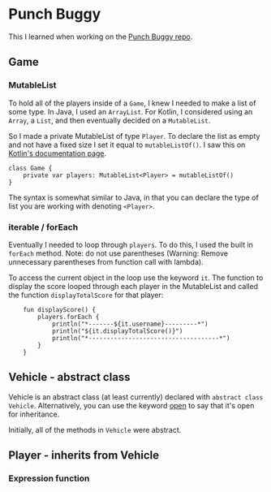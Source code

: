 # Punch Buggy

This I learned when working on the [Punch Buggy repo](https://github.com/csisl/PunchBuggy-Kotlin).  

## Game

### MutableList

To hold all of the players inside of a `Game`, I knew I needed to make a list of 
some type. In Java, I used an `ArrayList`. For Kotlin, I considered using an
`Array`, a `List`, and then eventually decided on a `MutableList`.  
  
So I made a private MutableList of type `Player`. To declare the list as empty
and not have a fixed size I set it equal to `mutableListOf()`. I saw this on
[Kotlin's documentation page](https://kotlinlang.org/docs/reference/classes.html).  

```
class Game {
    private var players: MutableList<Player> = mutableListOf()
}
```

The syntax is somewhat similar to Java, in that you can declare the type of 
list you are working with denoting `<Player>`.  

### iterable / forEach

Eventually I needed to loop through `players`. To do this, I used the built in 
`forEach` method. Note: do not use parentheses (Warning: Remove unnecessary
parentheses from function call with lambda).  

To access the current object in the loop use the keyword `it`. The function to
display the score looped through each player in the MutableList and called the 
function `displayTotalScore` for that player:

```
    fun displayScore() {
        players.forEach {
            println("*-------${it.username}---------*")
            println("${it.displayTotalScore()}")
            println("*------------------------------------*")
        }
    }
```

## Vehicle - abstract class

Vehicle is an abstract class (at least currently) declared with
`abstract class Vehicle`. Alternatively, you can use the keyword
[open](https://kotlinlang.org/docs/reference/classes.html#inheritance) to say that it's
open for inheritance.  

Initially, all of the methods in `Vehicle` were abstract. 

## Player - inherits from Vehicle

### Expression function